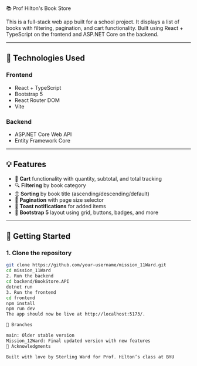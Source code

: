  📚 Prof Hilton's Book Store

This is a full-stack web app built for a school project. It displays a list of books with filtering, pagination, and cart functionality. Built using React + TypeScript on the frontend and ASP.NET Core on the backend.

---

## 🔧 Technologies Used

### Frontend
- React + TypeScript
- Bootstrap 5
- React Router DOM
- Vite

### Backend
- ASP.NET Core Web API
- Entity Framework Core

---

## 💡 Features

- 🛒 **Cart** functionality with quantity, subtotal, and total tracking
- 🔍 **Filtering** by book category
- ↕️ **Sorting** by book title (ascending/descending/default)
- 📄 **Pagination** with page size selector
- 💬 **Toast notifications** for added items
- 🎨 **Bootstrap 5** layout using grid, buttons, badges, and more

---

## 🚀 Getting Started

### 1. Clone the repository
```bash
git clone https://github.com/your-username/mission_11Ward.git
cd mission_11Ward
2. Run the backend
cd backend/BookStore.API
dotnet run
3. Run the frontend
cd frontend
npm install
npm run dev
The app should now be live at http://localhost:5173/.

🌿 Branches

main: Older stable version
Mission_12Ward: Final updated version with new features
🙌 Acknowledgments

Built with love by Sterling Ward for Prof. Hilton’s class at BYU
